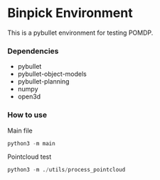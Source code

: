 # Binpick Environment

This is a pybullet environment for testing POMDP.

### Dependencies
- pybullet
- pybullet-object-models
- pybullet-planning
- numpy
- open3d

### How to use
Main file
```Python
python3 -m main
```

Pointcloud test
```Python
python3 -m ./utils/process_pointcloud
```
